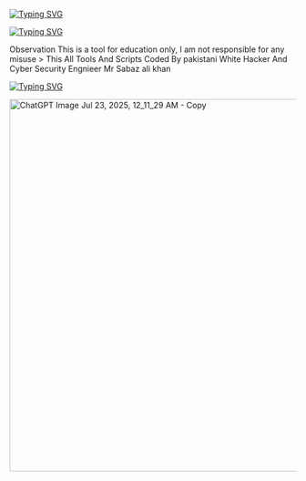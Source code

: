 <a href="https://git.io/typing-svg"><img src="https://readme-typing-svg.demolab.com?font=Fira+Code&pause=1000&color=1AF320&background=FFFEFC00&width=435&lines=Cyber+Security+Hacking+Tools+;Coded+By+Mr+Sabaz+Ali+khan+" alt="Typing SVG" /></a>

<a href="https://git.io/typing-svg"><img src="https://readme-typing-svg.demolab.com?font=Fira+Code&pause=1000&color=042405&background=FFFEFC00&width=435&height=70&lines=W%CC%B8%CC%93%CD%84%CC%BF%CC%8A%CD%83%CC%8A%CC%86%CC%9A%CC%AE%CD%94%CC%B2%CC%A9%CC%A2%CD%88%CC%AF%CC%A4%CC%99h%CC%B5%CC%89%CC%BD%CC%8F%CC%82%CC%8B%CC%BE%CC%BC%CC%B1%CD%94%CC%97%CC%A1%CC%AF%CD%87%CC%ADo%CC%B5%CD%9B%CD%82%CD%92%CD%86%CC%8D%CD%86%CC%8F%CD%85%CD%9C%CC%B9+%CC%B6%CD%83%CC%80%CC%9B%CC%8D%CD%82%CC%89%CC%9FA%CC%B6%CD%81%CD%84%CC%A0%CC%BC%CC%A8%CD%8D%CC%BB%CD%9C%CC%A1m%CC%B7%CC%83%CD%8C%CC%89%CC%88%CD%84%CC%84%CC%8B%CD%91%CC%94%CC%96%CC%BC%CC%A5%CC%A3%CC%99%CC%9E%CC%BC+%CC%B5%CD%81%CC%8D%CC%8C%CC%92%CC%82%CD%92%CC%87%CD%8E%CD%8D%CC%B1%CC%A7%CC%AF%CD%99%CC%AB%CC%A6%CD%89I%CC%B4%CC%BD%CD%94%CC%B0%CC%96%CC%97%CD%88%CC%BC%CC%BA%CC%9C%CC%AD%CC%A1" alt="Typing SVG" /></a>

Observation This is a tool for education only, I am not responsible for any misuse > This All Tools And Scripts Coded By pakistani White Hacker And Cyber Security Engnieer Mr Sabaz ali khan

<a href="https://git.io/typing-svg"><img src="https://readme-typing-svg.demolab.com?font=Fira+Code&pause=1000&color=1AF320&background=FFFEFC00&width=700&height=70&lines=%E2%96%84%EF%B8%BB%E3%83%87C%CC%B7y%CC%B7b%CC%B7e%CC%B7r%CC%B7+%CC%B7S%CC%B7e%CC%B7c%CC%B7u%CC%B7r%CC%B7i%CC%B7t%CC%B7y%CC%B7+%CC%B7E%CC%B7n%CC%B7g%CC%B7n%CC%B7i%CC%B7e%CC%B7e%CC%B7r%CC%B7+%CC%B7M%CC%B7r%CC%B7+%CC%B7S%CC%B7a%CC%B7b%CC%B7a%CC%B7z%CC%B7+%CC%B7A%CC%B7l%CC%B7i%CC%B7+%CC%B7k%CC%B7h%CC%B7a%CC%B7n%CC%B7%E2%95%90%E2%95%90%E2%94%81%E4%B8%80" alt="Typing SVG" /></a>

<img width="766" height="654" alt="ChatGPT Image Jul 23, 2025, 12_11_29 AM - Copy" src="https://github.com/user-attachments/assets/f2b887b8-c4a8-46fa-b8f6-881c4e39e40b" />
